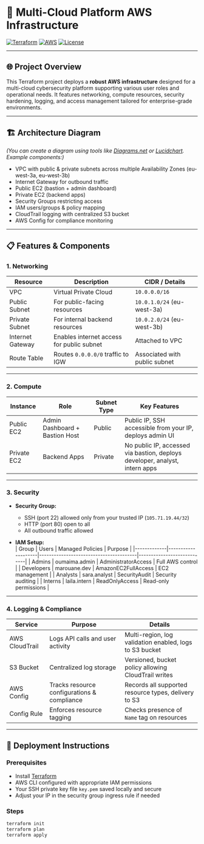 # 🚀 Multi-Cloud Platform AWS Infrastructure

[![Terraform](https://img.shields.io/badge/Terraform-v1.5-blue?logo=terraform)](https://www.terraform.io/)
[![AWS](https://img.shields.io/badge/AWS-Cloud-orange?logo=amazon-aws)](https://aws.amazon.com/)
[![License](https://img.shields.io/badge/License-MIT-green)](LICENSE)

---

## 🌐 Project Overview

This Terraform project deploys a **robust AWS infrastructure** designed for a multi-cloud cybersecurity platform supporting various user roles and operational needs. It features networking, compute resources, security hardening, logging, and access management tailored for enterprise-grade environments.

---

## 🏗 Architecture Diagram

*(You can create a diagram using tools like [Diagrams.net](https://app.diagrams.net/) or [Lucidchart](https://www.lucidchart.com/). Example components:)*

- VPC with public & private subnets across multiple Availability Zones (eu-west-3a, eu-west-3b)
- Internet Gateway for outbound traffic
- Public EC2 (bastion + admin dashboard)
- Private EC2 (backend apps)
- Security Groups restricting access
- IAM users/groups & policy mapping
- CloudTrail logging with centralized S3 bucket
- AWS Config for compliance monitoring

---

## 📋 Features & Components

### 1. **Networking**

| Resource         | Description                                | CIDR / Details           |
|------------------|--------------------------------------------|--------------------------|
| VPC              | Virtual Private Cloud                       | `10.0.0.0/16`            |
| Public Subnet    | For public-facing resources                 | `10.0.1.0/24` (eu-west-3a)|
| Private Subnet   | For internal backend resources              | `10.0.2.0/24` (eu-west-3b)|
| Internet Gateway | Enables internet access for public subnet  | Attached to VPC          |
| Route Table      | Routes `0.0.0.0/0` traffic to IGW          | Associated with public subnet |

---

### 2. **Compute**

| Instance       | Role              | Subnet Type | Key Features                                  |
|----------------|-------------------|-------------|-----------------------------------------------|
| Public EC2     | Admin Dashboard + Bastion Host | Public      | Public IP, SSH accessible from your IP, deploys admin UI|
| Private EC2    | Backend Apps      | Private     | No public IP, accessed via bastion, deploys developer, analyst, intern apps |

---

### 3. **Security**

- **Security Group:**  
  - SSH (port 22) allowed only from your trusted IP (`105.71.19.44/32`)  
  - HTTP (port 80) open to all  
  - All outbound traffic allowed  

- **IAM Setup:**  
  | Group       | Users              | Managed Policies                         | Purpose                    |
  |-------------|--------------------|----------------------------------------|----------------------------|
  | Admins      | oumaima.admin      | AdministratorAccess                    | Full AWS control           |
  | Developers  | marouane.dev       | AmazonEC2FullAccess                    | EC2 management             |
  | Analysts    | sara.analyst       | SecurityAudit                         | Security auditing          |
  | Interns     | laila.intern       | ReadOnlyAccess                        | Read-only permissions      |

---

### 4. **Logging & Compliance**

| Service          | Purpose                                      | Details                                             |
|------------------|----------------------------------------------|-----------------------------------------------------|
| AWS CloudTrail   | Logs API calls and user activity              | Multi-region, log validation enabled, logs to S3 bucket|
| S3 Bucket        | Centralized log storage                        | Versioned, bucket policy allowing CloudTrail writes |
| AWS Config       | Tracks resource configurations & compliance   | Records all supported resource types, delivery to S3|
| Config Rule      | Enforces resource tagging                      | Checks presence of `Name` tag on resources          |

---

## 🚀 Deployment Instructions

### Prerequisites

- Install [Terraform](https://www.terraform.io/downloads)
- AWS CLI configured with appropriate IAM permissions
- Your SSH private key file `key.pem` saved locally and secure
- Adjust your IP in the security group ingress rule if needed

### Steps

```bash
terraform init
terraform plan
terraform apply
